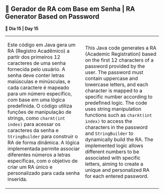 <h2>🔢 Gerador de RA com Base em Senha | RA Generator Based on Password</h2>

<p><strong>📌 Dia 15 | Day 15</strong></p>
<table>
  <tr>
    <td>
      <p>Este código em Java gera um RA (Registro Acadêmico) a partir dos primeiros 12 caracteres de uma senha fornecida pelo usuário. A senha deve conter letras maiúsculas e minúsculas, e cada caractere é mapeado para um número específico, com base em uma lógica predefinida. O código utiliza funções de manipulação de strings, como <code>charAt(int index)</code> para acessar os caracteres da senha e <code>StringBuilder</code> para construir o RA de forma dinâmica. A lógica implementada permite associar diferentes números a letras específicas, com o objetivo de criar um RA único e personalizado para cada senha inserida.</p>
    </td>
    <td>
      <p>This Java code generates a RA (Academic Registration) based on the first 12 characters of a password provided by the user. The password must contain uppercase and lowercase letters, and each character is mapped to a specific number according to predefined logic. The code uses string manipulation functions such as <code>charAt(int index)</code> to access the characters in the password and <code>StringBuilder</code> to dynamically build the RA. The implemented logic allows different numbers to be associated with specific letters, aiming to create a unique and personalized RA for each entered password.</p>
    </td>
  </tr>
</table>
